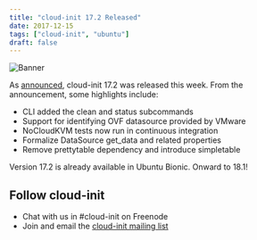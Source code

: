 ```yaml
---
title: "cloud-init 17.2 Released"
date: 2017-12-15
tags: ["cloud-init", "ubuntu"]
draft: false
---
```


![Banner](/img/cloud-init/cloud-init.png#center)

As [announced](https://lists.launchpad.net/cloud-init/msg00117.html), cloud-init 17.2 was released this week. From the announcement, some highlights include:

- CLI added the clean and status subcommands
- Support for identifying OVF datasource provided by VMware
- NoCloudKVM tests now run in continuous integration
- Formalize DataSource get_data and related properties
- Remove prettytable dependency and introduce simpletable

Version 17.2 is already available in Ubuntu Bionic. Onward to 18.1!

## Follow cloud-init

- Chat with us in #cloud-init on Freenode
- Join and email the [cloud-init mailing list](https://launchpad.net/~cloud-init)
